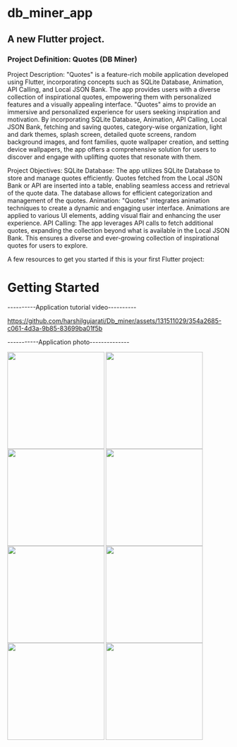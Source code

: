 # db_miner_app
## A new Flutter project.

### Project Definition: Quotes (DB Miner)
Project Description: "Quotes" is a feature-rich mobile application developed using Flutter, incorporating concepts such as SQLite Database, Animation, API Calling, and Local JSON Bank. The app provides users with a diverse collection of inspirational quotes, empowering them with personalized features and a visually appealing interface. "Quotes" aims to provide an immersive and personalized experience for users seeking inspiration and motivation. By incorporating SQLite Database, Animation, API Calling, Local JSON Bank, fetching and saving quotes, category-wise organization, light and dark themes, splash screen, detailed quote screens, random background images, and font families, quote wallpaper creation, and setting device wallpapers, the app offers a comprehensive solution for users to discover and engage with uplifting quotes that resonate with them.

Project Objectives: SQLite Database: The app utilizes SQLite Database to store and manage quotes efficiently. Quotes fetched from the Local JSON Bank or API are inserted into a table, enabling seamless access and retrieval of the quote data. The database allows for efficient categorization and management of the quotes. Animation: "Quotes" integrates animation techniques to create a dynamic and engaging user interface. Animations are applied to various UI elements, adding visual flair and enhancing the user experience. API Calling: The app leverages API calls to fetch additional quotes, expanding the collection beyond what is available in the Local JSON Bank. This ensures a diverse and ever-growing collection of inspirational quotes for users to explore.

A few resources to get you started if this is your first Flutter project:

# Getting Started

----------Application tutorial video----------

https://github.com/harshilgujarati/Db_miner/assets/131511029/354a2685-c061-4d3a-9b85-83699ba01f5b

-----------Application photo--------------

<img align="left" src="https://github.com/harshilgujarati/Db_miner/assets/131511029/65977e2c-f9bb-457f-a954-b600093f0532" width="220px">
<img align="left" src="https://github.com/harshilgujarati/Db_miner/assets/131511029/e4edbc0a-b49a-483f-b262-fa68424e7415" width="220px">
<img src="https://github.com/harshilgujarati/Db_miner/assets/131511029/8414a42e-354f-4ea6-9c02-52961d44d134" width="220px">

<img align="left" src="https://github.com/harshilgujarati/Db_miner/assets/131511029/62b14d4c-09eb-4a40-9bb6-c3ec328a8206" width="220px">
<img align="left" src="https://github.com/harshilgujarati/Db_miner/assets/131511029/7ce6cd03-2c6a-4423-b627-e477fbefba51" width="220px">
<img src="https://github.com/harshilgujarati/Db_miner/assets/131511029/10d1e5fc-6136-4c4c-b1b3-ab470cd7d385" width="220px">


<img align="left" src="https://github.com/harshilgujarati/Db_miner/assets/131511029/5f925c19-ad68-40c4-8c79-d1251e580997" width="220px">
<img align="left" src="https://github.com/harshilgujarati/Db_miner/assets/131511029/acf09730-7ac7-4920-a9db-d2c871c0d02a" width="220px">
